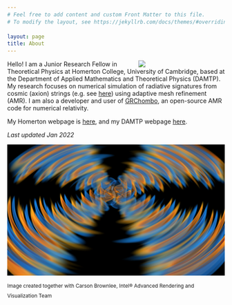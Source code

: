 ```yaml
---
# Feel free to add content and custom Front Matter to this file.
# To modify the layout, see https://jekyllrb.com/docs/themes/#overriding-theme-defaults

layout: page
title: About
---
```


<img src="https://amelialdrew.github.io/about/ProfilePicture.png" width="200" style="float:right">

Hello! I am a Junior Research Fellow in Theoretical Physics at Homerton College, University of Cambridge, based at the Department of Applied Mathematics and Theoretical Physics (DAMTP). My research focuses on numerical simulation of radiative signatures from cosmic (axion) strings (e.g. see [here](https://amelialdrew.github.io/)) using adaptive mesh refinement (AMR). I am also a developer and user of [GRChombo](https://www.grchombo.org/), an open-source AMR code for numerical relativity.

My Homerton webpage is [here](https://www.homerton.cam.ac.uk/people/amelia-drew), and my DAMTP webpage [here](https://www.damtp.cam.ac.uk/person/ad652).

_Last updated Jan 2022_

![Global cosmic string with massless quadrupole radiation](ParaviewSnapshotMasslessAmp4Tilted.png)

<sup>Image created together with Carson Brownlee, Intel® Advanced Rendering and Visualization Team<sup>
